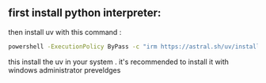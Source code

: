 ## first install python interpreter:
then install uv with this command :
```bash 
powershell -ExecutionPolicy ByPass -c "irm https://astral.sh/uv/install.ps1 | iex"
```
this install the uv in your system . it's recommended to install it with windows administrator preveldges